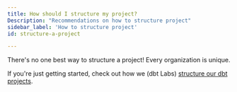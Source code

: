 ```yaml
---
title: How should I structure my project?
Description: "Recommendations on how to structure project"
sidebar_label: 'How to structure project'
id: structure-a-project

---
```


There's no one best way to structure a project! Every organization is unique.

If you're just getting started, check out how we (dbt Labs) [structure our dbt projects](https://discourse.getdbt.com/t/how-we-structure-our-dbt-projects/355).
